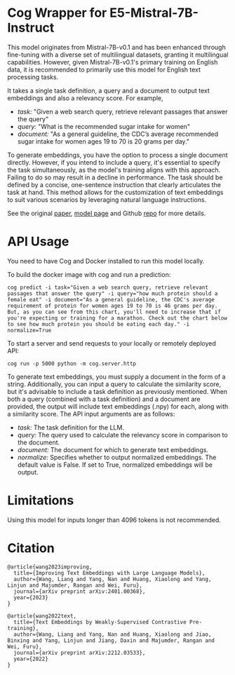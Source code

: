 # Cog Wrapper for E5-Mistral-7B-Instruct

This model originates from Mistral-7B-v0.1 and has been enhanced through fine-tuning with a diverse set of multilingual datasets, granting it multilingual capabilities. However, given Mistral-7B-v0.1's primary training on English data, it is recommended to primarily use this model for English text processing tasks.

It takes a single task definition, a query and a document to output text embeddings and also a relevancy score. For example,

- *task:* "Given a web search query, retrieve relevant passages that answer the query"  
- *query:* "What is the recommended sugar intake for women"  
- *document:* "As a general guideline, the CDC’s average recommended sugar intake for women ages 19 to 70 is 20 grams per day."

To generate embeddings, you have the option to process a single document directly. However, if you intend to include a query, it's essential to specify the task simultaneously, as the model's training aligns with this approach. Failing to do so may result in a decline in performance. The task should be defined by a concise, one-sentence instruction that clearly articulates the task at hand. This method allows for the customization of text embeddings to suit various scenarios by leveraging natural language instructions.

See the original [paper](https://arxiv.org/pdf/2401.00368.pdf), [model page](https://huggingface.co/intfloat/e5-mistral-7b-instruct) and Github [repo](https://github.com/microsoft/unilm/tree/master/e5) for more details.

# API Usage

You need to have Cog and Docker installed to run this model locally. 

To build the docker image with cog and run a prediction:

```
cog predict -i task="Given a web search query, retrieve relevant passages that answer the query" -i query="how much protein should a female eat" -i document="As a general guideline, the CDC's average requirement of protein for women ages 19 to 70 is 46 grams per day. But, as you can see from this chart, you'll need to increase that if you're expecting or training for a marathon. Check out the chart below to see how much protein you should be eating each day." -i normalize=True
```

To start a server and send requests to your locally or remotely deployed API:

```
cog run -p 5000 python -m cog.server.http
```

To generate text embeddings, you must supply a document in the form of a string. Additionally, you can input a query to calculate the similarity score, but it's advisable to include a task definition as previously mentioned. When both a query (combined with a task definition) and a document are provided, the output will include text embeddings (.npy) for each, along with a similarity score. The API input arguments are as follows:

- *task:* The task definition for the LLM.  
- *query:* The query used to calculate the relevancy score in comparison to the document.  
- *document:* The document for which to generate text embeddings.  
- *normalize:* Specifies whether to output normalized embeddings. The default value is False. If set to True, normalized embeddings will be output.  

# Limitations

Using this model for inputs longer than 4096 tokens is not recommended.

# Citation
```
@article{wang2023improving,
  title={Improving Text Embeddings with Large Language Models},
  author={Wang, Liang and Yang, Nan and Huang, Xiaolong and Yang, Linjun and Majumder, Rangan and Wei, Furu},
  journal={arXiv preprint arXiv:2401.00368},
  year={2023}
}

@article{wang2022text,
  title={Text Embeddings by Weakly-Supervised Contrastive Pre-training},
  author={Wang, Liang and Yang, Nan and Huang, Xiaolong and Jiao, Binxing and Yang, Linjun and Jiang, Daxin and Majumder, Rangan and Wei, Furu},
  journal={arXiv preprint arXiv:2212.03533},
  year={2022}
}
```
